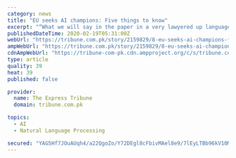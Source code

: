 ```yaml
---
category: news
title: "EU seeks AI champions: Five things to know"
excerpt: "“What we will say in the paper in a very lawyered up language is, let’s pause and figure out if there ... blanket rules for entire industries and stifle innovation. Instead, the EU’s AI strategy will look at activities case-by-case, with basic uses such as translation or maps left largely alone, but medical technology kept on a tighter ..."
publishedDateTime: 2020-02-19T05:31:00Z
webUrl: "https://tribune.com.pk/story/2159829/8-eu-seeks-ai-champions-five-things-know/"
ampWebUrl: "https://tribune.com.pk/story/2159829/8-eu-seeks-ai-champions-five-things-know/"
cdnAmpWebUrl: "https://tribune-com-pk.cdn.ampproject.org/c/s/tribune.com.pk/story/2159829/8-eu-seeks-ai-champions-five-things-know/"
type: article
quality: 39
heat: 39
published: false

provider:
  name: The Express Tribune
  domain: tribune.com.pk

topics:
  - AI
  - Natural Language Processing

secured: "YAG5Hf7JOuAUqh4/a22QgoZo/Y72DEgl8cFbivMAel8e9/7lEyLTBb96kV10MMXY4rZuuezlFwwY6NE5a4y0hJeZDwLtZKPvZ5H7pc8znJhKDY4DSFzcCtfx1+XkBFMM32/NQy9kD7BxMdsTHoFf80OGD69Y76lantRqGvqp3DSOUmsWtUSU0Lwbl1Xh3CvmM9nBNY9fsmqt1Qd7Sw+zMUiBoIJXAmgmTqM+PxnpJASiW6lTiaRifU0LlG3rYUKtbrgNOqIUGUUY4xME3ozbVMxXFklzDG/E2tFTq+sJEyiCbnbqyMm129GY1Mqg00kQGkshmLjrQVE8dyuxsqUegQFQcOEZc20atp4eUhnFSNesXKdSmr+xU1Ehji/qb/pzbtC4Ed8NGYZr9UiTA4RiVNE/AjPOmcWZ0EPwt1KBh7k4aTJHWgvRyNzgwEcM3bUo0/H4S5sojJHwfen/tp/O3fqJFYbzKex1tp1sNz5Gh6k=;TkLvLpUebGXXHWVkowKIlA=="
---
```


